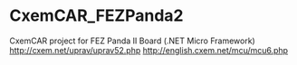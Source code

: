 CxemCAR_FEZPanda2
=================

CxemCAR project for FEZ Panda II Board (.NET Micro Framework)
http://cxem.net/uprav/uprav52.php
http://english.cxem.net/mcu/mcu6.php
